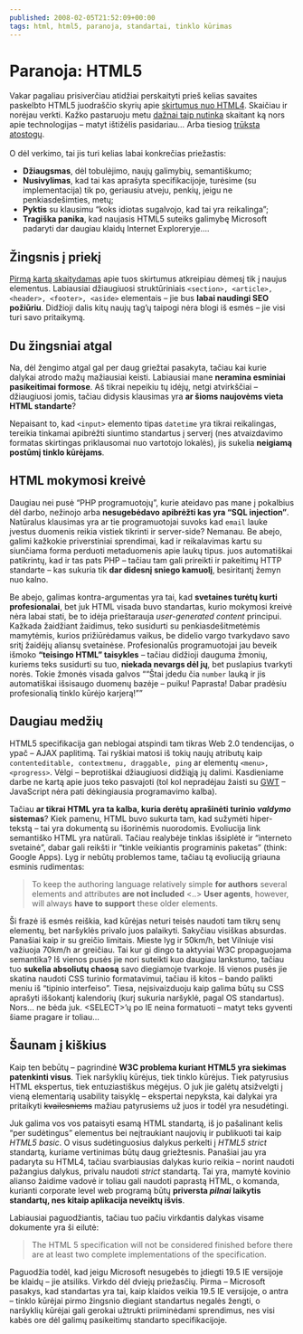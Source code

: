 ```yaml
---
published: 2008-02-05T21:52:09+00:00
tags: html, html5, paranoja, standartai, tinklo kūrimas
---
```


# Paranoja: HTML5

<p>Vakar pagaliau prisiverčiau atidžiai perskaityti prieš kelias savaites paskelbto HTML5 juodraščio skyrių apie <a href="http://www.w3.org/html/wg/html5/diff/">skirtumus nuo HTML4</a>. Skaičiau ir norėjau verkti. Kažko pastaruoju metu <a href="https://www.dominykas.lt/2008/01/kas-kaltas.html">dažnai taip nutinka</a> skaitant ką nors apie technologijas – matyt ištižėlis pasidariau… Arba tiesiog <a href="http://www.visitmalta.com/">trūksta atostogų</a>.<br>
<span id="more-34"></span><br>
O dėl verkimo, tai jis turi kelias labai konkrečias priežastis:</p>
<ul>
<li><strong>Džiaugsmas</strong>, dėl tobulėjimo, naujų galimybių, semantiškumo;</li>
<li><strong>Nusivylimas</strong>, kad tai kas aprašyta specifikacijoje, turėsime (su implementacija) tik po, geriausiu atveju, penkių, jeigu ne penkiasdešimties, metų;</li>
<li><strong>Pyktis</strong> su klausimu “koks idiotas sugalvojo, kad tai yra reikalinga”;</li>
<li><strong>Tragiška panika</strong>, kad naujasis HTML5 suteiks galimybę Microsoft padaryti dar daugiau klaidų Internet Exploreryje….</li>
</ul>
<h2>Žingsnis į priekį</h2>
<p><a href="http://www.ibm.com/developerworks/library/x-html5/">Pirmą kartą skaitydamas</a> apie tuos skirtumus atkreipiau dėmesį tik į naujus elementus. Labiausiai džiaugiuosi struktūriniais <code>&lt;section&gt;, &lt;article&gt;, &lt;header&gt;, &lt;footer&gt;, &lt;aside&gt;</code> elementais – jie bus <strong>labai naudingi SEO požiūriu</strong>. Didžioji dalis kitų naujų tag’ų taipogi nėra blogi iš esmės – jie visi turi savo pritaikymą.</p>
<h2>Du žingsniai atgal</h2>
<p>Na, dėl žengimo atgal gal per daug griežtai pasakyta, tačiau kai kurie dalykai atrodo mažų mažiausiai keisti. Labiausiai mane <strong>neramina esminiai pasikeitimai formose</strong>. Aš tikrai nepeikiu tų idėjų, netgi atvirkščiai – džiaugiuosi jomis, tačiau didysis klausimas yra <strong>ar šioms naujovėms vieta HTML standarte</strong>?</p>
<p>Nepaisant to, kad <code>&lt;input&gt;</code> elemento tipas <code>datetime</code> yra tikrai reikalingas, tereikia tinkamai apibrėžti siuntimo standartus į serverį (nes atvaizdavimo formatas skirtingas priklausomai nuo vartotojo lokalės), jis sukelia <strong>neigiamą postūmį tinklo kūrėjams</strong>.</p>
<h2>HTML mokymosi kreivė</h2>
<p>Daugiau nei pusė “PHP programuotojų”, kurie ateidavo pas mane į pokalbius dėl darbo, nežinojo arba <strong>nesugebėdavo apibrėžti kas yra “SQL injection”</strong>. Natūralus klausimas yra ar tie programuotojai suvoks kad <code>email</code> lauke įvestus duomenis reikia vistiek tikrinti ir server-side? Nemanau. Be abejo, galimi kažkokie priverstiniai sprendimai, kad ir reikalavimas kartu su siunčiama forma perduoti metaduomenis apie laukų tipus. juos automatiškai patikrintų, kad ir tas pats PHP – tačiau tam gali prireikti ir pakeitimų HTTP standarte – kas sukuria tik <strong>dar didesnį sniego kamuolį</strong>, besiritantį žemyn nuo kalno.</p>
<p>Be abejo, galimas kontra-argumentas yra tai, kad <strong>svetaines turėtų kurti profesionalai</strong>, bet juk HTML visada buvo standartas, kurio mokymosi kreivė nėra labai stati, be to idėja prieštarauja <i>user-generated content</i> principui. Kažkada žaidžiant žaidimus, teko susidurti su penkiasdešitmetėmis mamytėmis, kurios prižiūrėdamus vaikus, be didelio vargo tvarkydavo savo sritį žaidėjų aliansų svetainėse. Profesionalūs programuotojai jau beveik išmoko <strong>“teisingo HTML” taisykles</strong> – tačiau didžioji dauguma žmonių, kuriems teks susidurti su tuo, <strong>niekada nevargs dėl jų</strong>, bet puslapius tvarkyti norės. Tokie žmonės visada galvos <q>“Štai įdedu čia <code>number</code> lauką ir jis automatiškai išsisaugo duomenų bazėje – puiku! Paprasta! Dabar pradėsiu profesionalią tinklo kūrėjo karjerą!”</q></p>
<h2>Daugiau medžių</h2>
<p>HTML5 specifikacija gan neblogai atspindi tam tikras Web 2.0 tendencijas, o ypač – AJAX paplitimą. Tai ryškiai matosi iš tokių naujų atributų kaip <code>contenteditable, contextmenu, draggable, ping</code> ar elementų <code>&lt;menu&gt;, &lt;progress&gt;</code>. Vėlgi – beprotiškai džiaugiuosi didžiąją jų dalimi. Kasdieniame darbe ne kartą apie juos teko pasvajoti (tol kol nepradėjau žaisti su <a href="http://code.google.com/webtoolkit/">GWT</a> – JavaScript nėra pati dėkingiausia programavimo kalba).</p>
<p>Tačiau <strong>ar tikrai HTML yra ta kalba, kuria derėtų aprašinėti turinio <em>valdymo</em> sistemas</strong>? Kiek pamenu, HTML buvo sukurta tam, kad sužymėti hiper-tekstą – tai yra dokumentą su išorinėmis nuorodomis. Evoliucija link semantiško HTML yra natūrali. Tačiau realybėje tinklas išsiplėtė ir “interneto svetainė”, dabar gali reikšti ir “tinkle veikiantis programinis paketas” (think: Google Apps). Lyg ir nebūtų problemos tame, tačiau tą evoliuciją griauna esminis rudimentas:</p>
<blockquote><p>To keep the authoring language relatively simple <strong>for authors</strong> several elements and attributes <strong>are not included</strong> &lt;..&gt; <strong>User agents</strong>, however, will always <strong>have to support</strong> these older elements.</p>
</blockquote>
<p>Ši frazė iš esmės reiškia, kad kūrėjas neturi teisės naudoti tam tikrų senų elementų, bet naršyklės privalo juos palaikyti. Sakyčiau visiškas absurdas. Panašiai kaip ir su greičio limitais. Mieste lyg ir 50km/h, bet Vilniuje visi važiuoja 70km/h ar greičiau. Tai kur gi dingo ta aktyviai W3C propaguojama semantika? Iš vienos pusės jie nori suteikti kuo daugiau lankstumo, tačiau tuo <strong>sukelia absoliutų chaosą</strong> savo diegiamoje tvarkoje. Iš vienos pusės jie skatina naudoti CSS turinio formatavimui, tačiau iš kitos – bando palikti meniu iš “tipinio interfeiso”. Tiesa, neįsivaizduoju kaip galima būtų su CSS aprašyti iššokantį kalendorių (kurį sukuria naršyklė, pagal OS standartus). Nors… ne bėda juk. &lt;SELECT&gt;’ų po IE neina formatuoti – matyt teks gyventi šiame pragare ir toliau…</p>
<h2>Šaunam į kiškius</h2>
<p>Kaip ten bebūtų – pagrindinė <strong>W3C problema kuriant HTML5 yra siekimas patenkinti visus</strong>. Tiek naršyklių kūrėjus, tiek tinklo kūrėjus. Tiek patyrusius HTML ekspertus, tiek entuziastiškus mėgėjus. O juk jie galėtų atsižvelgti į vieną elementarią usability taisyklę – ekspertai nepyksta, kai dalykai yra pritaikyti <del>kvailesniems</del> mažiau patyrusiems už juos ir todėl yra nesudėtingi.</p>
<p>Juk galima vos vos pataisyti esamą HTML standartą, iš jo pašalinant kelis “per sudėtingus” elementus bei neįtraukiant naujovių ir publikuoti tai kaip <i>HTML5 basic</i>. O visus sudėtinguosius dalykus perkelti į <i>HTML5 strict</i> standartą, kuriame vertinimas būtų daug griežtesnis. Panašiai jau yra padaryta su HTML4, tačiau svarbiausias dalykas kurio reikia – norint naudoti pažangius dalykus, privalu naudoti <em>strict</em> standartą. Tai yra, mamytė kovinio alianso žaidime vadovė ir toliau gali naudoti paprastą HTML, o komanda, kurianti corporate level web programą būtų <strong>priversta <em>pilnai</em> laikytis standartų, nes kitaip aplikacija neveiktų išvis</strong>.</p>
<p>Labiausiai paguodžiantis, tačiau tuo pačiu virkdantis dalykas visame dokumente yra ši eilutė:</p>
<blockquote><p>The HTML 5 specification will not be considered finished before there are at least two complete implementations of the specification.</p>
</blockquote>
<p>Paguodžia todėl, kad jeigu Microsoft nesugebės to įdiegti 19.5 IE versijoje be klaidų – jie atsiliks. Virkdo dėl dviejų priežasčių. Pirma – Microsoft pasakys, kad standartas yra tai, kaip klaidos veikia 19.5 IE versijoje, o antra – tinklo kūrėjai pirmo žingsnio diegiant standartus negalės žengti, o naršyklių kūrėjai gali gerokai užtrukti priiminėdami sprendimus, nes visi kabės ore dėl galimų pasikeitimų standarto specifikacijoje.</p>